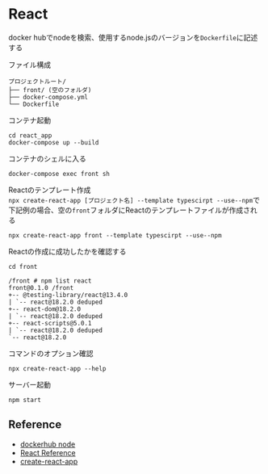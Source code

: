 # React

docker hubでnodeを検索、使用するnode.jsのバージョンを`Dockerfile`に記述する

ファイル構成
```
プロジェクトルート/
├── front/ (空のフォルダ)
├── docker-compose.yml
└── Dockerfile
```

コンテナ起動
```
cd react_app
docker-compose up --build
```

コンテナのシェルに入る
```
docker-compose exec front sh
```

Reactのテンプレート作成<br>
`npx create-react-app [プロジェクト名] --template typescirpt --use--npm`で下記例の場合、空の`front`フォルダにReactのテンプレートファイルが作成される
```
npx create-react-app front --template typescirpt --use--npm
```

Reactの作成に成功したかを確認する
```
cd front

/front # npm list react
front@0.1.0 /front
+-- @testing-library/react@13.4.0
| `-- react@18.2.0 deduped
+-- react-dom@18.2.0
| `-- react@18.2.0 deduped
+-- react-scripts@5.0.1
| `-- react@18.2.0 deduped
`-- react@18.2.0
```

コマンドのオプション確認
```
npx create-react-app --help
```

サーバー起動
```
npm start
```

## Reference
- [dockerhub node](https://hub.docker.com/_/node)
- [React Reference](https://react.dev/reference/react)
- [create-react-app](https://github.com/facebook/create-react-app)